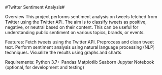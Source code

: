 #Twitter Sentiment Analysis#


Overview
This project performs sentiment analysis on tweets fetched from Twitter using the Twitter API. The aim is to classify tweets as positive, negative, or neutral based on their content. This can be useful for understanding public sentiment on various topics, brands, or events.

Features:
Fetch tweets using the Twitter API.
Preprocess and clean tweet text.
Perform sentiment analysis using natural language processing (NLP) techniques.
Visualize the results using graphs and charts.

Requirements:
Python 3.7+
Pandas
Matplotlib
Seaborn
Jupyter Notebook (optional, for development and testing)
